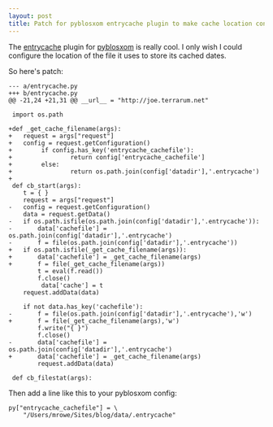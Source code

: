 ```yaml
---
layout: post
title: Patch for pyblosxom entrycache plugin to make cache location configurable
---
```


The [entrycache][1] plugin for [pyblosxom][2] is really cool. I only
wish I could configure the location of the file it uses to store its
cached dates.

[1]: http://joe.terrarum.net/projects.html
[2]: http://pyblosxom.sourceforge.net/

So here's patch:

    --- a/entrycache.py
    +++ b/entrycache.py
    @@ -21,24 +21,31 @@ __url__ = "http://joe.terrarum.net"
     
     import os.path
     
    +def _get_cache_filename(args):
    +   request = args["request"]
    +   config = request.getConfiguration()
    +        if config.has_key('entrycache_cachefile'):
    +                return config['entrycache_cachefile']
    +        else:
    +                return os.path.join(config['datadir'],'.entrycache')
    +
     def cb_start(args):
        t = { }
        request = args["request"]
    -   config = request.getConfiguration()
        data = request.getData()
    -   if os.path.isfile(os.path.join(config['datadir'],'.entrycache')):
    -       data['cachefile'] = os.path.join(config['datadir'],'.entrycache')
    -       f = file(os.path.join(config['datadir'],'.entrycache'))
    +   if os.path.isfile(_get_cache_filename(args)):
    +       data['cachefile'] = _get_cache_filename(args)
    +       f = file(_get_cache_filename(args))
            t = eval(f.read())
            f.close()
             data['cache'] = t
        request.addData(data)
     
        if not data.has_key('cachefile'):
    -       f = file(os.path.join(config['datadir'],'.entrycache'),'w')
    +       f = file(_get_cache_filename(args),'w')
            f.write("{ }")
            f.close()
    -       data['cachefile'] = os.path.join(config['datadir'],'.entrycache')
    +       data['cachefile'] = _get_cache_filename(args)
            request.addData(data)
     
     def cb_filestat(args):

Then add a line like this to your pyblosxom config:

    py["entrycache_cachefile"] = \
        "/Users/mrowe/Sites/blog/data/.entrycache"
